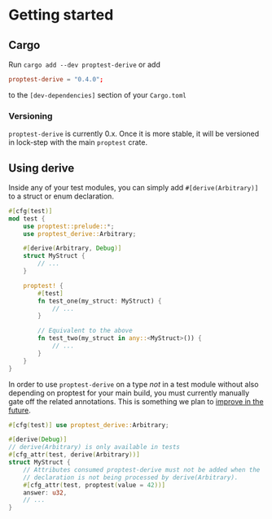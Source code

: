 # Getting started

## Cargo

Run `cargo add --dev proptest-derive` or add
```toml
proptest-derive = "0.4.0";
```
to the `[dev-dependencies]` section of your `Cargo.toml`

### Versioning

`proptest-derive` is currently 0.x. Once it is more stable, it will
be versioned in lock-step with the main `proptest` crate.

## Using derive

Inside any of your test modules, you can simply add `#[derive(Arbitrary)]` to a
struct or enum declaration.

```rust
#[cfg(test)]
mod test {
    use proptest::prelude::*;
    use proptest_derive::Arbitrary;

    #[derive(Arbitrary, Debug)]
    struct MyStruct {
        // ...
    }

    proptest! {
        #[test]
        fn test_one(my_struct: MyStruct) {
            // ...
        }

        // Equivalent to the above
        fn test_two(my_struct in any::<MyStruct>()) {
            // ...
        }
    }
}
```

In order to use `proptest-derive` on a type _not_ in a test module without also
depending on proptest for your main build, you must currently manually gate off
the related annotations. This is something we plan to [improve in the
future](https://github.com/proptest-rs/proptest/pull/106).


```rust
#[cfg(test)] use proptest_derive::Arbitrary;

#[derive(Debug)]
// derive(Arbitrary) is only available in tests
#[cfg_attr(test, derive(Arbitrary))]
struct MyStruct {
    // Attributes consumed proptest-derive must not be added when the
    // declaration is not being processed by derive(Arbitrary).
    #[cfg_attr(test, proptest(value = 42))]
    answer: u32,
    // ...
}
```
